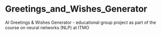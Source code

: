 # Greetings_and_Wishes_Generator
AI Greetings &amp; Wishes Generator - educational group project as part of the course on neural networks (NLP) at ITMO 
